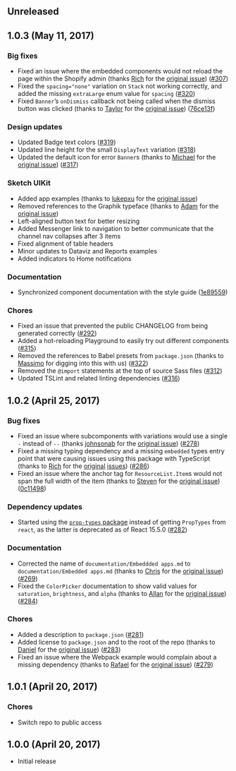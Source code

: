 ## Unreleased

## 1.0.3 (May 11, 2017)
### Big fixes
* Fixed an issue where the embedded components would not reload the page within the Shopify admin (thanks [Rich](https://github.com/buggy) for the [original issue](https://github.com/Shopify/polaris/issues/28)) ([#307](https://github.com/Shopify/polaris-internal/pull/307))
* Fixed the `spacing="none"` variation on `Stack` not working correctly, and added the missing `extraLarge` enum value for `spacing` ([#320](https://github.com/Shopify/polaris-internal/pull/320))
* Fixed `Banner`’s `onDismiss` callback not being called when the dismiss button was clicked (thanks to [Taylor](https://github.com/tlwirtz) for the [original issue](https://github.com/Shopify/polaris/issues/52)) ([76ce13f](https://github.com/Shopify/polaris-internal/commit/76ce13f328c2446c316f3d7f1f2a3f007658b6f7))

### Design updates
* Updated Badge text colors ([#319](https://github.com/Shopify/polaris-internal/pull/319))
* Updated line height for the small `DisplayText` variation ([#318](https://github.com/Shopify/polaris-internal/pull/318))
* Updated the default icon for error `Banner`s (thanks to [Michael](https://github.com/heyneff) for the [original issue](https://github.com/Shopify/polaris/issues/42)) ([#317](https://github.com/Shopify/polaris-internal/pull/317))

### Sketch UIKit
* Added app examples (thanks to [lukepxu](https://github.com/lukepxu) for the [original issue](https://github.com/Shopify/polaris/issues/17))
* Removed references to the Graphik typeface (thanks to [Adam](https://github.com/adamnel) for the [original issue](https://github.com/Shopify/polaris/issues/22))
* Left-aligned button text for better resizing
* Added Messenger link to navigation to better communicate that the channel nav collapses after 3 items
* Fixed alignment of table headers
* Minor updates to Dataviz and Reports examples
* Added indicators to Home notifications

### Documentation
* Synchronized component documentation with the style guide ([1e89559](https://github.com/Shopify/polaris-internal/commit/1e895594afedb63787e6c05a167f5146901e88e6))

### Chores
* Fixed an issue that prevented the public CHANGELOG from being generated correctly ([#292](https://github.com/Shopify/polaris-internal/pull/292))
* Added a hot-reloading Playground to easily try out different components ([#315](https://github.com/Shopify/polaris-internal/pull/315))
* Removed the references to Babel presets from `package.json` (thanks to [Massimo](https://github.com/macs91) for digging into this with us) ([#322](https://github.com/Shopify/polaris-internal/pull/322))
* Removed the `@import` statements at the top of source Sass files ([#312](https://github.com/Shopify/polaris-internal/pull/312))
* Updated TSLint and related linting dependencies ([#316](https://github.com/Shopify/polaris-internal/pull/316))

## 1.0.2 (April 25, 2017)
### Bug fixes
* Fixed an issue where subcomponents with variations would use a single `-` instead of `--` (thanks [johnsonab](https://github.com/johnsonab) for the [original issue](https://github.com/Shopify/polaris/issues/9)) ([#278](https://github.com/Shopify/polaris-internal/pull/278))
* Fixed a missing typing dependency and a missing `embedded` types entry point that were causing issues using this package with TypeScript (thanks to [Rich](https://github.com/buggy) for the [original](https://github.com/Shopify/polaris/issues/19) [issues](https://github.com/Shopify/polaris/issues/20)) ([#286](https://github.com/Shopify/polaris-internal/pull/286))
* Fixed an issue where the anchor tag for `ResourceList.Item`s would not span the full width of the item (thanks to [Steven](https://github.com/sdn90) for the [original issue](https://github.com/Shopify/polaris/issues/14)) ([0c11498](https://github.com/Shopify/polaris-internal/commit/0c11498406d90850f569824d0979c9a8f84d45c9))

### Dependency updates
* Started using the [`prop-types` package](https://github.com/reactjs/prop-types) instead of getting `PropTypes` from `react`, as the latter is deprecated as of React 15.5.0 ([#282](https://github.com/Shopify/polaris-internal/pull/282))

### Documentation
* Corrected the name of `documentation/Embeddded apps.md` to `documentation/Embedded apps.md` (thanks to [Chris](https://github.com/chrispappas) for the [original issue](https://github.com/Shopify/polaris/issues/10)) ([#269](https://github.com/Shopify/polaris-internal/pull/269))
* Fixed the `ColorPicker` documentation to show valid values for `saturation`, `brightness`, and `alpha` (thanks to [Allan](https://github.com/allanarmstrong) for the [original issue](https://github.com/Shopify/polaris/issues/13)) ([#284](https://github.com/Shopify/polaris-internal/pull/284))

### Chores
* Added a description to `package.json` ([#281](https://github.com/Shopify/polaris-internal/pull/281))
* Added license to `package.json` and to the root of the repo (thanks to [Daniel](https://github.com/d2s) for the [original issue](https://github.com/Shopify/polaris/issues/15)) ([#283](https://github.com/Shopify/polaris-internal/pull/283))
* Fixed an issue where the Webpack example would complain about a missing dependency (thanks to [Rafael](https://github.com/rafaedez) for the [original issue](https://github.com/Shopify/polaris/issues/21)) ([#279](https://github.com/Shopify/polaris-internal/pull/279))

## 1.0.1 (April 20, 2017)
### Chores
* Switch repo to public access

## 1.0.0 (April 20, 2017)
* Initial release
